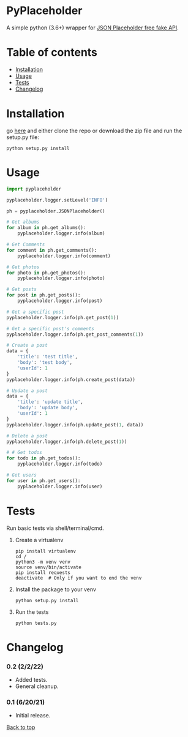 # PyPlaceholder

A simple python (3.6+) wrapper for [JSON Placeholder free fake API](#https://jsonplaceholder.typicode.com/).

# Table of contents

+ [Installation](#installation)
+ [Usage](#usage)
+ [Tests](#tests)  
+ [Changelog](#changelog)

# Installation

go [here](https://github.com/EricDalrymple91/pyplaceholder) and either clone the repo or download the zip file and run the setup.py file:

    python setup.py install

# Usage

```python
import pyplaceholder

pyplaceholder.logger.setLevel('INFO')

ph = pyplaceholder.JSONPlaceholder()

# Get albums
for album in ph.get_albums():
    pyplaceholder.logger.info(album)

# Get Comments
for comment in ph.get_comments():
    pyplaceholder.logger.info(comment)

# Get photos
for photo in ph.get_photos():
    pyplaceholder.logger.info(photo)

# Get posts
for post in ph.get_posts():
    pyplaceholder.logger.info(post)

# Get a specific post
pyplaceholder.logger.info(ph.get_post(1))

# Get a specific post's comments
pyplaceholder.logger.info(ph.get_post_comments(1))

# Create a post
data = {
    'title': 'test title',
    'body': 'test body',
    'userId': 1
}
pyplaceholder.logger.info(ph.create_post(data))

# Update a post
data = {
    'title': 'update title',
    'body': 'update body',
    'userId': 1
}
pyplaceholder.logger.info(ph.update_post(1, data))

# Delete a post
pyplaceholder.logger.info(ph.delete_post(1))

# # Get todos
for todo in ph.get_todos():
    pyplaceholder.logger.info(todo)

# Get users
for user in ph.get_users():
    pyplaceholder.logger.info(user)
```

# Tests

Run basic tests via shell/terminal/cmd. 

1. Create a virtualenv
    ```
    pip install virtualenv
    cd /
    python3 -m venv venv
    source venv/bin/activate
    pip install requests
    deactivate  # Only if you want to end the venv
    ```

2. Install the package to your venv
    ```
    python setup.py install
    ```

3. Run the tests
    ```
    python tests.py
    ```

# Changelog

### 0.2 (2/2/22)

- Added tests.
- General cleanup.

### 0.1 (6/20/21)

- Initial release.

[Back to top](#pyplaceholder)